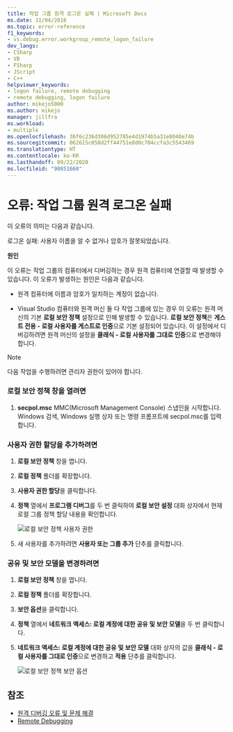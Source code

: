 ```yaml
---
title: 작업 그룹 원격 로그온 실패 | Microsoft Docs
ms.date: 11/04/2016
ms.topic: error-reference
f1_keywords:
- vs.debug.error.workgroup_remote_logon_failure
dev_langs:
- CSharp
- VB
- FSharp
- JScript
- C++
helpviewer_keywords:
- logon failure, remote debugging
- remote debugging, logon failure
author: mikejo5000
ms.author: mikejo
manager: jillfra
ms.workload:
- multiple
ms.openlocfilehash: 36f6c236d306d952785e4d1974b5a31e8040e74b
ms.sourcegitcommit: 062615c058d2ff44751e8d0c704ccfa3c5543469
ms.translationtype: HT
ms.contentlocale: ko-KR
ms.lasthandoff: 09/22/2020
ms.locfileid: "90851660"
---
```

# <a name="error-workgroup-remote-logon-failure"></a>오류: 작업 그룹 원격 로그온 실패
이 오류의 의미는 다음과 같습니다.

 로그온 실패: 사용자 이름을 알 수 없거나 암호가 잘못되었습니다.

 **원인**

 이 오류는 작업 그룹의 컴퓨터에서 디버깅하는 경우 원격 컴퓨터에 연결할 때 발생할 수 있습니다. 이 오류가 발생하는 원인은 다음과 같습니다.

- 원격 컴퓨터에 이름과 암호가 일치하는 계정이 없습니다.

- Visual Studio 컴퓨터와 원격 머신 둘 다 작업 그룹에 있는 경우 이 오류는 원격 머신의 기본 **로컬 보안 정책** 설정으로 인해 발생할 수 있습니다. **로컬 보안 정책**은 **게스트 전용 - 로컬 사용자를 게스트로 인증**으로 기본 설정되어 있습니다. 이 설정에서 디버깅하려면 원격 머신의 설정을 **클래식 - 로컬 사용자를 그대로 인증**으로 변경해야 합니다.

> [!NOTE]
> 다음 작업을 수행하려면 관리자 권한이 있어야 합니다.

### <a name="to-open-the-local-security-policy-window"></a>로컬 보안 정책 창을 열려면

1. **secpol.msc** MMC(Microsoft Management Console) 스냅인을 시작합니다. Windows 검색, Windows 실행 상자 또는 명령 프롬프트에 secpol.msc를 입력합니다.

### <a name="to-add-user-rights-assignments"></a>사용자 권한 할당을 추가하려면

1. **로컬 보안 정책** 창을 엽니다.

2. **로컬 정책** 폴더를 확장합니다.

3. **사용자 권한 할당**을 클릭합니다.

4. **정책** 열에서 **프로그램 디버그**를 두 번 클릭하여 **로컬 보안 설정** 대화 상자에서 현재 로컬 그룹 정책 할당 내용을 확인합니다.

     ![로컬 보안 정책 사용자 권한](../debugger/media/dbg_err_localsecuritypolicy_userrightsdebugprograms.png "DBG_ERR_LocalSecurityPolicy_UserRightsDebugPrograms")

5. 새 사용자를 추가하려면 **사용자 또는 그룹 추가** 단추를 클릭합니다.

### <a name="to-change-the-sharing-and-security-model"></a>공유 및 보안 모델을 변경하려면

1. **로컬 보안 정책** 창을 엽니다.

2. **로컬 정책** 폴더를 확장합니다.

3. **보안 옵션**을 클릭합니다.

4. **정책** 열에서 **네트워크 액세스: 로컬 계정에 대한 공유 및 보안 모델**을 두 번 클릭합니다.

5. **네트워크 액세스: 로컬 계정에 대한 공유 및 보안 모델** 대화 상자의 값을 **클래식 - 로컬 사용자를 그대로 인증**으로 변경하고 **적용** 단추를 클릭합니다.

     ![로컬 보안 정책 보안 옵션](../debugger/media/dbg_err_localsecuritypolicy_securityoptions_networkaccess.png "DBG_ERR_LocalSecurityPolicy_SecurityOptions_NetworkAccess")

## <a name="see-also"></a>참조
- [원격 디버깅 오류 및 문제 해결](../debugger/remote-debugging-errors-and-troubleshooting.md)
- [Remote Debugging](../debugger/remote-debugging.md)